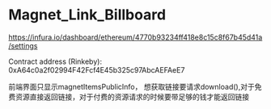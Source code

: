 # Magnet_Link_Billboard

https://infura.io/dashboard/ethereum/4770b93234ff418e8c15c8f67b45d41a/settings

Contract address (Rinkeby): 0xA64c0a2f02994F42Fcf4E45b325c97AbcAEFAeE7

前端界面只显示magnetItemsPublicInfo，
想获取链接要请求download(),对于免费资源直接返回链接，对于付费的资源请求的时候要带足够的钱才能返回链接